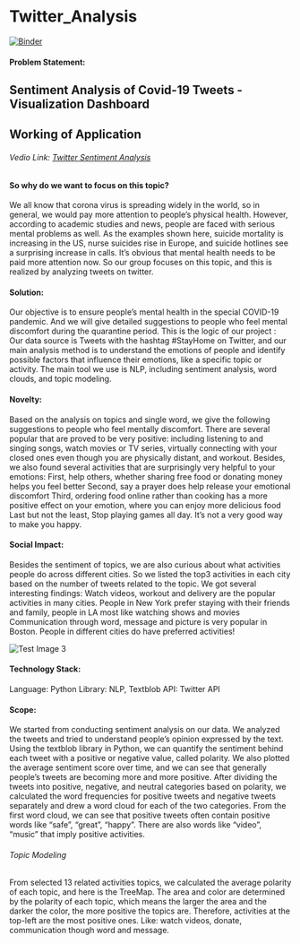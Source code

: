 # Twitter_Analysis
[![Binder](https://mybinder.org/badge_logo.svg)](https://mybinder.org/v2/gh/pramod-Paratabadi/Twitter_Analysis/master)


#### Problem Statement:
## Sentiment Analysis of Covid-19 Tweets - Visualization Dashboard


## Working of Application 
###### Vedio Link: [Twitter Sentiment Analysis](https://www.youtube.com/watch?v=ogJoGAY_KV4&t=4s)
 
#### So why do we want to focus on this topic?
We all know that corona virus is spreading widely in the world, so in general, we would pay more attention to people’s physical health.  However, according to academic studies and news, people are faced with serious mental problems as well.
As the examples shown here, suicide mortality is increasing in the US, nurse suicides rise in Europe, and suicide hotlines see a surprising increase in calls.  It’s obvious that mental health needs to be paid more attention now. So our group focuses on this topic, and this is realized by analyzing tweets on twitter.

#### Solution:                                                                                      	
Our objective is to ensure people’s mental health in the special COVID-19 pandemic.  And we will give detailed suggestions to people who feel mental discomfort during the quarantine period.
This is the logic of our project :
Our data source is Tweets with the hashtag #StayHome on Twitter,  and our main analysis method is to understand the emotions of people and identify possible factors that influence their emotions, like a specific topic or activity.
The main tool we use is NLP, including sentiment analysis, word clouds, and topic modeling.
#### Novelty:
Based on the analysis on topics and single word, we give the following suggestions to people who feel mentally discomfort.
There are several popular that are proved to be very positive: including listening to and singing songs, watch movies or TV series, virtually connecting with your closed ones even though you are physically distant, and workout.
Besides, we also found several activities that are surprisingly very helpful to your emotions:
First, help others, whether sharing free food or donating money helps you feel better
Second, say a prayer does help release your emotional discomfort
Third, ordering food online rather than cooking has a more positive effect on your emotion, where you can enjoy more delicious food
Last but not the least, Stop playing games all day. It’s not a very good way to make you happy.

 
#### Social Impact:
Besides the sentiment of topics, we are also curious about what activities people do across different cities. So we listed the top3 activities in each city based on the number of tweets related to the topic. We got several interesting findings:
Watch videos, workout and delivery are the popular activities in many cities.
People in New York prefer staying with their friends and family, people in LA most like watching shows and movies
Communication through word, message and picture is very popular in Boston.
People in different cities do have preferred activities!

 ![Test Image 3](/3DTest.png)
#### Technology Stack:
Language: Python
Library: NLP, Textblob
API: Twitter API
 
#### Scope:
We started from conducting sentiment analysis on our data. We analyzed the tweets and tried to understand people’s opinion expressed by the text. Using the textblob library in Python, we can quantify the sentiment behind each tweet with a positive or negative value, called polarity. 
We also plotted the average sentiment score over time, and we can see that generally people’s tweets are becoming more and more positive.
After dividing the tweets into positive, negative, and neutral categories based on polarity, we calculated the word frequencies for positive tweets and negative tweets separately and drew a word cloud for each of the two categories.
From the first word cloud, we can see that positive tweets often contain positive words like “safe”, “great”, “happy”. There are also words like “video”, “music” that imply positive activities.
###### Topic Modeling
From selected  13 related activities topics, we calculated the average polarity of each topic, and here is the TreeMap. The area and color are determined by the polarity of each topic, which means the larger the area and the darker the color, the more positive the topics are.
Therefore, activities at the top-left are the most positive ones. Like: watch videos, donate, communication though word and message.
